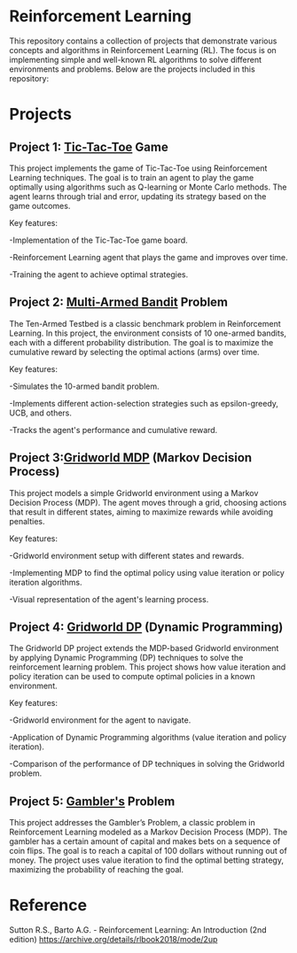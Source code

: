 # Reinforcement Learning 
This repository contains a collection of projects that demonstrate various concepts and algorithms in Reinforcement Learning (RL). The focus is on implementing simple and well-known RL algorithms to solve different environments and problems. Below are the projects included in this repository:

# Projects
## Project 1: [Tic-Tac-Toe](https://github.com/elenshahbazyan/Reinforcement-Learning/tree/main/tic-tac-toe) Game
This project implements the game of Tic-Tac-Toe using Reinforcement Learning techniques. The goal is to train an agent to play the game optimally using algorithms such as Q-learning or Monte Carlo methods. The agent learns through trial and error, updating its strategy based on the game outcomes.

Key features:

-Implementation of the Tic-Tac-Toe game board.

-Reinforcement Learning agent that plays the game and improves over time.

-Training the agent to achieve optimal strategies.

## Project 2: [Multi-Armed Bandit](https://github.com/elenshahbazyan/Reinforcement-Learning/tree/main/ten-armed-testbed) Problem
The Ten-Armed Testbed is a classic benchmark problem in Reinforcement Learning. In this project, the environment consists of 10 one-armed bandits, each with a different probability distribution. The goal is to maximize the cumulative reward by selecting the optimal actions (arms) over time.

Key features:

-Simulates the 10-armed bandit problem.

-Implements different action-selection strategies such as epsilon-greedy, UCB, and others.

-Tracks the agent's performance and cumulative reward.

## Project 3:[Gridworld MDP](https://github.com/elenshahbazyan/Reinforcement-Learning/tree/main/gridworld-mdp) (Markov Decision Process)
This project models a simple Gridworld environment using a Markov Decision Process (MDP). The agent moves through a grid, choosing actions that result in different states, aiming to maximize rewards while avoiding penalties.

Key features:

-Gridworld environment setup with different states and rewards.

-Implementing MDP to find the optimal policy using value iteration or policy iteration algorithms.

-Visual representation of the agent's learning process.

## Project 4: [Gridworld DP](https://github.com/elenshahbazyan/Reinforcement-Learning/tree/main/gridworld-dp) (Dynamic Programming)
The Gridworld DP project extends the MDP-based Gridworld environment by applying Dynamic Programming (DP) techniques to solve the reinforcement learning problem. This project shows how value iteration and policy iteration can be used to compute optimal policies in a known environment.

Key features:

-Gridworld environment for the agent to navigate.

-Application of Dynamic Programming algorithms (value iteration and policy iteration).

-Comparison of the performance of DP techniques in solving the Gridworld problem.

## Project 5: [Gambler's](https://github.com/elenshahbazyan/Reinforcement-Learning/tree/main/gambler-problem) Problem
This project addresses the Gambler’s Problem, a classic problem in Reinforcement Learning modeled as a Markov Decision Process (MDP). The gambler has a certain amount of capital and makes bets on a sequence of coin flips. The goal is to reach a capital of 100 dollars without running out of money. The project uses value iteration to find the optimal betting strategy, maximizing the probability of reaching the goal.
# Reference
Sutton R.S., Barto A.G. - Reinforcement Learning: An Introduction (2nd edition) https://archive.org/details/rlbook2018/mode/2up
